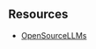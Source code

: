 ## Resources
- [OpenSourceLLMs](https://github.com/nichtdax/awesome-totally-open-chatgpt?tab=readme-ov-file#stability-aistablelm)
